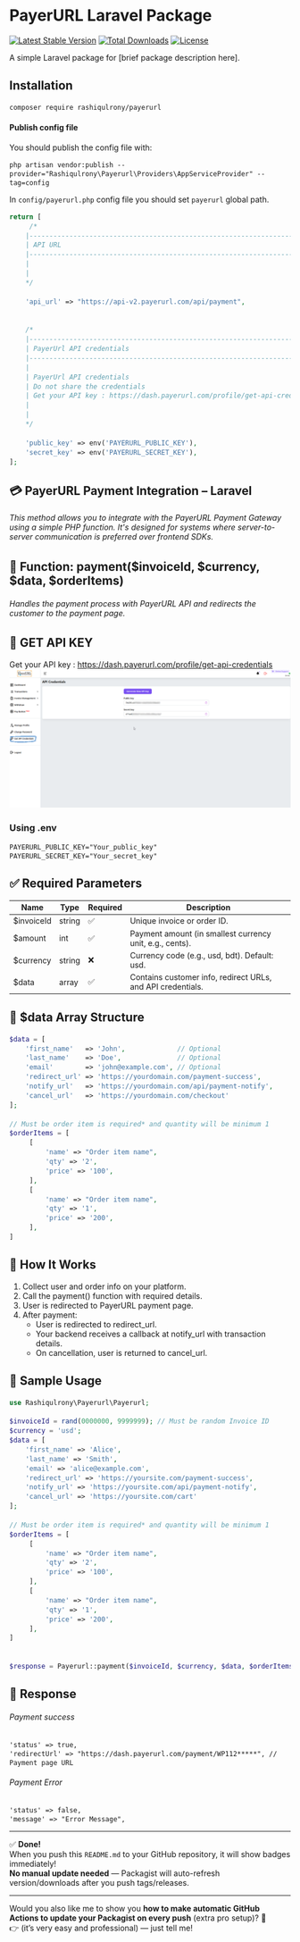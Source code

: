 # PayerURL Laravel Package

[![Latest Stable Version](https://poser.pugx.org/rashiqulrony/payerurl/v/stable)](https://packagist.org/packages/rashiqulrony/payerurl)
[![Total Downloads](https://poser.pugx.org/rashiqulrony/payerurl/downloads)](https://packagist.org/packages/rashiqulrony/payerurl)
[![License](https://poser.pugx.org/rashiqulrony/payerurl/license)](https://packagist.org/packages/rashiqulrony/payerurl)

A simple Laravel package for [brief package description here].

## Installation

```bash
composer require rashiqulrony/payerurl
```

#### Publish config file

You should publish the config file with:

```
php artisan vendor:publish --provider="Rashiqulrony\Payerurl\Providers\AppServiceProvider" --tag=config
```

In `config/payerurl.php` config file you should set `payerurl` global path.

```php
return [
     /*
    |--------------------------------------------------------------------------
    | API URL
    |--------------------------------------------------------------------------
    |
    |
    */

    'api_url' => "https://api-v2.payerurl.com/api/payment",


    /*
    |--------------------------------------------------------------------------
    | PayerUrl API credentials
    |--------------------------------------------------------------------------
    |
    | PayerUrl API credentials
    | Do not share the credentials
    | Get your API key : https://dash.payerurl.com/profile/get-api-credentials
    |
    |
    */

    'public_key' => env('PAYERURL_PUBLIC_KEY'),
    'secret_key' => env('PAYERURL_SECRET_KEY'),
];
```



## 💳 PayerURL Payment Integration – Laravel
###### This method allows you to integrate with the PayerURL Payment Gateway using a simple PHP function. It's designed for systems where server-to-server communication is preferred over frontend SDKs.

## 📌 Function: payment($invoiceId, $currency, $data, $orderItems)
###### Handles the payment process with PayerURL API and redirects the customer to the payment page.

## 🔑 GET API KEY
Get your API key : https://dash.payerurl.com/profile/get-api-credentials
<img src="https://raw.githubusercontent.com/RashiqulRony/rony.mmj/refs/heads/master/payerurl.png">

### Using .env

```
PAYERURL_PUBLIC_KEY="Your_public_key"
PAYERURL_SECRET_KEY="Your_secret_key"
```


## ✅ Required Parameters
| Name | Type | Required | Description |
| --- | --- | --- | --- |
| $invoiceId | string | ✅ | Unique invoice or order ID. |
| $amount | int | ✅ | Payment amount (in smallest currency unit, e.g., cents). |
| $currency | string | ❌ | Currency code (e.g., usd, bdt). Default: usd. |
| $data | array | ✅ | Contains customer info, redirect URLs, and API credentials. |


## 🔑 $data Array Structure

~~~php
$data = [
    'first_name'   => 'John',             // Optional
    'last_name'    => 'Doe',              // Optional
    'email'        => 'john@example.com', // Optional
    'redirect_url' => 'https://yourdomain.com/payment-success',
    'notify_url'   => 'https://yourdomain.com/api/payment-notify',
    'cancel_url'   => 'https://yourdomain.com/checkout'
];

// Must be order item is required* and quantity will be minimum 1 
$orderItems = [
     [
         'name' => "Order item name",
         'qty' => '2',
         'price' => '100',
     ],
     [
         'name' => "Order item name",
         'qty' => '1',
         'price' => '200',
     ],
]
~~~

## 🚀 How It Works
1. Collect user and order info on your platform.
2. Call the payment() function with required details.
3. User is redirected to PayerURL payment page.
4. After payment:
    * User is redirected to redirect_url.
    * Your backend receives a callback at notify_url with transaction details.
    * On cancellation, user is returned to cancel_url.

   

## 🧪 Sample Usage
~~~php
use Rashiqulrony\Payerurl\Payerurl;

$invoiceId = rand(0000000, 9999999); // Must be random Invoice ID
$currency = 'usd';
$data = [
    'first_name' => 'Alice',
    'last_name' => 'Smith',
    'email' => 'alice@example.com',
    'redirect_url' => 'https://yoursite.com/payment-success',
    'notify_url' => 'https://yoursite.com/api/payment-notify',
    'cancel_url' => 'https://yoursite.com/cart'
];

// Must be order item is required* and quantity will be minimum 1 
$orderItems = [
     [
         'name' => "Order item name",
         'qty' => '2',
         'price' => '100',
     ],
     [
         'name' => "Order item name",
         'qty' => '1',
         'price' => '200',
     ],
]


$response = Payerurl::payment($invoiceId, $currency, $data, $orderItems);
~~~

## 🧪 Response
###### Payment success 
~~~
'status' => true,
'redirectUrl' => "https://dash.payerurl.com/payment/WP112*****", // Payment page URL
~~~

###### Payment Error
~~~
'status' => false,
'message' => "Error Message",
~~~


---

✅ **Done!**  
When you push this `README.md` to your GitHub repository, it will show badges immediately!  
**No manual update needed** — Packagist will auto-refresh version/downloads after you push tags/releases.

---

Would you also like me to show you **how to make automatic GitHub Actions to update your Packagist on every push** (extra pro setup)? 🚀  
👉 (it’s very easy and professional) — just tell me!












